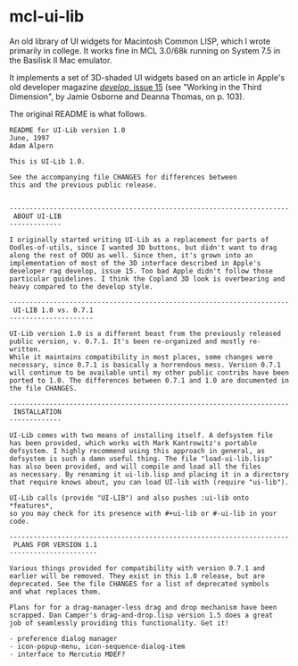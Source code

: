 mcl-ui-lib
==========

An old library of UI widgets for Macintosh Common LISP, which I wrote
primarily in college. It works fine in MCL 3.0/68k running on System
7.5 in the Basilisk II Mac emulator.

It implements a set of 3D-shaded UI widgets based on an article in
Apple's old developer magazine [*develop*, issue
15](https://vintageapple.org/develop/pdf/develop-15_9309_September_1993.pdf)
(see "Working in the Third Dimension", by Jamie Osborne and Deanna
Thomas, on p. 103).

The original README is what follows.

```
README for UI-Lib version 1.0
June, 1997
Adam Alpern

This is UI-Lib 1.0.

See the accompanying file CHANGES for differences between
this and the previous public release.


----------------------------------------------------------------------
 ABOUT UI-LIB
-------------

I originally started writing UI-Lib as a replacement for parts of
Oodles-of-utils, since I wanted 3D buttons, but didn't want to drag
along the rest of OOU as well. Since then, it's grown into an
implementation of most of the 3D interface described in Apple's
developer rag develop, issue 15. Too bad Apple didn't follow those
particular guidelines. I think the Copland 3D look is overbearing and
heavy compared to the develop style.

----------------------------------------------------------------------
 UI-LIB 1.0 vs. 0.7.1
---------------------

UI-Lib version 1.0 is a different beast from the previously released
public version, v. 0.7.1. It's been re-organized and mostly re-written.
While it maintains compatibility in most places, some changes were
necessary, since 0.7.1 is basically a horrendous mess. Version 0.7.1
will continue to be available until my other public contribs have been
ported to 1.0. The differences between 0.7.1 and 1.0 are documented in
the file CHANGES.

----------------------------------------------------------------------
 INSTALLATION
-------------

UI-Lib comes with two means of installing itself. A defsystem file
has been provided, which works with Mark Kantrowitz's portable
defsystem. I highly recommend using this approach in general, as
defsystem is such a damn useful thing. The file "load-ui-lib.lisp"
has also been provided, and will compile and load all the files
as necessary. By renaming it ui-lib.lisp and placing it in a directory
that require knows about, you can load UI-lib with (require "ui-lib").

UI-Lib calls (provide "UI-LIB") and also pushes :ui-lib onto *features*,
so you may check for its presence with #+ui-lib or #-ui-lib in your code.

----------------------------------------------------------------------
 PLANS FOR VERSION 1.1
----------------------

Various things provided for compatibility with version 0.7.1 and
earlier will be removed. They exist in this 1.0 release, but are
deprecated. See the file CHANGES for a list of deprecated symbols
and what replaces them.

Plans for for a drag-manager-less drag and drop mechanism have been
scrapped. Dan Camper's drag-and-drop.lisp version 1.5 does a great
job of seamlessly providing this functionality. Get it!

- preference dialog manager
- icon-popup-menu, icon-sequence-dialog-item
- interface to Mercutio MDEF?
```
